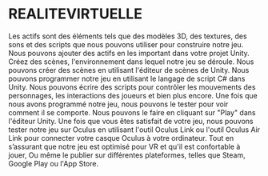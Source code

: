 # REALITEVIRTUELLE
Les actifs sont des éléments tels que des modèles 3D, des textures, des sons et des scripts que nous pouvons utiliser pour construire notre jeu. Nous pouvons ajouter des actifs en les important dans votre projet Unity.
Créez des scènes, l'environnement dans lequel notre jeu se déroule. Nous pouvons créer des scènes en utilisant l'éditeur de scènes de Unity.
Nous pouvons programmer notre jeu en utilisant le langage de script C# dans Unity. Nous pouvons écrire des scripts pour contrôler les mouvements des personnages, les interactions des joueurs et bien plus encore.
Une fois que nous avons programmé notre jeu, nous pouvons le tester pour voir comment il se comporte. Nous pouvons le faire en cliquant sur "Play" dans l'éditeur Unity.
 Une fois que vous êtes satisfait de votre jeu, nous pouvons tester notre jeu sur Oculus en utilisant l'outil Oculus Link ou l'outil Oculus Air Link pour connecter votre casque Oculus à votre ordinateur. Tout en s’assurant que notre jeu est optimisé pour VR et qu'il est confortable à jouer, Ou même le publier sur différentes plateformes, telles que Steam, Google Play ou l'App Store.
